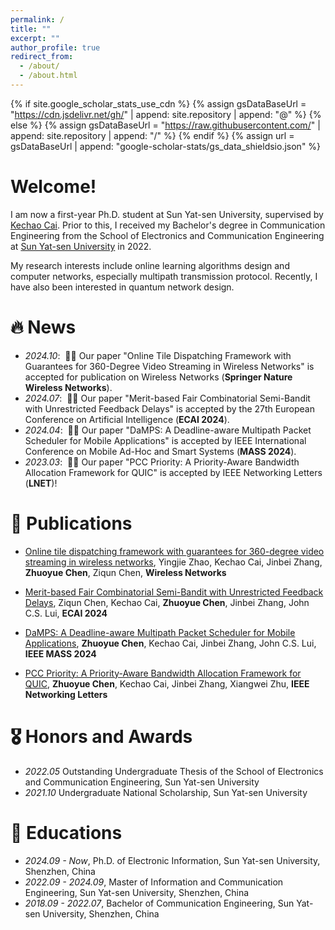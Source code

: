 ```yaml
---
permalink: /
title: ""
excerpt: ""
author_profile: true
redirect_from: 
  - /about/
  - /about.html
---
```


{% if site.google_scholar_stats_use_cdn %}
{% assign gsDataBaseUrl = "https://cdn.jsdelivr.net/gh/" | append: site.repository | append: "@" %}
{% else %}
{% assign gsDataBaseUrl = "https://raw.githubusercontent.com/" | append: site.repository | append: "/" %}
{% endif %}
{% assign url = gsDataBaseUrl | append: "google-scholar-stats/gs_data_shieldsio.json" %}

<span class='anchor' id='about-me'></span>

# Welcome!

I am now a first-year Ph.D. student at Sun Yat-sen University, supervised by <a href='https://kechao.me'>Kechao Cai</a>. 
Prior to this, I received my Bachelor's degree in Communication Engineering from the School of Electronics and Communication Engineering at <a href='https://www.sysu.edu.cn/'>Sun Yat-sen University</a> in 2022.

My research interests include online learning algorithms design and computer networks, especially multipath transmission protocol. Recently, I have also been interested in quantum network design.

<!-- My research interest includes neural machine translation and computer vision. I have published more than 100 papers at the top international AI conferences with total <a href='https://scholar.google.com/citations?user=DhtAFkwAAAAJ'>google scholar citations <strong><span id='total_cit'>260000+</span></strong></a> (You can also use google scholar badge <a href='https://scholar.google.com/citations?user=DhtAFkwAAAAJ'><img src="https://img.shields.io/endpoint?url={{ url | url_encode }}&logo=Google%20Scholar&labelColor=f6f6f6&color=9cf&style=flat&label=citations"></a>). -->


# 🔥 News
- *2024.10*: &nbsp;🎉🎉 Our paper "Online Tile Dispatching Framework with Guarantees for 360-Degree Video Streaming in Wireless Networks" is accepted for publication on Wireless Networks (**Springer Nature Wireless Networks**).
- *2024.07*: &nbsp;🎉🎉 Our paper "Merit-based Fair Combinatorial Semi-Bandit with Unrestricted Feedback Delays" is accepted by the 27th European Conference on Artificial Intelligence (**ECAI 2024**).
- *2024.04*: &nbsp;🎉🎉 Our paper "DaMPS: A Deadline-aware Multipath Packet Scheduler for Mobile Applications" is accepted by IEEE International Conference on Mobile Ad-Hoc and Smart Systems (**MASS 2024**).
- *2023.03*: &nbsp;🎉🎉 Our paper "PCC Priority: A Priority-Aware Bandwidth Allocation Framework for QUIC" is accepted by IEEE Networking Letters (**LNET**)!

# 📝 Publications 

<!-- <div class='paper-box'><div class='paper-box-image'><div><div class="badge">CVPR 2016</div><img src='images/500x300.png' alt="sym" width="100%"></div></div>
<div class='paper-box-text' markdown="1">

[Deep Residual Learning for Image Recognition](https://openaccess.thecvf.com/content_cvpr_2016/papers/He_Deep_Residual_Learning_CVPR_2016_paper.pdf)

**Kaiming He**, Xiangyu Zhang, Shaoqing Ren, Jian Sun -->

<!-- [**Project**](https://scholar.google.com/citations?view_op=view_citation&hl=zh-CN&user=DhtAFkwAAAAJ&citation_for_view=DhtAFkwAAAAJ:ALROH1vI_8AC) <strong><span class='show_paper_citations' data='DhtAFkwAAAAJ:ALROH1vI_8AC'></span></strong>
- Lorem ipsum dolor sit amet, consectetur adipiscing elit. Vivamus ornare aliquet ipsum, ac tempus justo dapibus sit amet. 
</div>
</div> -->

<!-- - [Lorem ipsum dolor sit amet, consectetur adipiscing elit. Vivamus ornare aliquet ipsum, ac tempus justo dapibus sit amet](https://github.com), A, B, C, **CVPR 2020** -->
- [Online tile dispatching framework with guarantees for 360-degree video streaming in wireless networks](https://link.springer.com/article/10.1007/s11276-024-03871-6), Yingjie Zhao, Kechao Cai, Jinbei Zhang, **Zhuoyue Chen**, Ziqun Chen, **Wireless Networks**  

- [Merit-based Fair Combinatorial Semi-Bandit with Unrestricted Feedback Delays](https://arxiv.org/abs/2407.15439), Ziqun Chen, Kechao Cai, **Zhuoyue Chen**, Jinbei Zhang, John C.S. Lui, **ECAI 2024**

- [DaMPS: A Deadline-aware Multipath Packet Scheduler for Mobile Applications](https://ieeexplore.ieee.org/document/10723547), **Zhuoyue Chen**, Kechao Cai, Jinbei Zhang, John C.S. Lui, **IEEE MASS 2024**

- [PCC Priority: A Priority-Aware Bandwidth Allocation Framework for QUIC](https://ieeexplore.ieee.org/document/10106393), **Zhuoyue Chen**, Kechao Cai, Jinbei Zhang, Xiangwei Zhu, **IEEE Networking Letters**


# 🎖 Honors and Awards
- *2022.05* Outstanding Undergraduate Thesis of the School of Electronics and Communication Engineering, Sun Yat-sen University
- *2021.10* Undergraduate National Scholarship, Sun Yat-sen University

# 📖 Educations
- *2024.09 - Now*, Ph.D. of Electronic Information, Sun Yat-sen University, Shenzhen, China
- *2022.09 - 2024.09*, Master of Information and Communication Engineering, Sun Yat-sen University, Shenzhen, China
- *2018.09 - 2022.07*, Bachelor of Communication Engineering, Sun Yat-sen University, Shenzhen, China

<!-- # 💬 Invited Talks
- *2021.06*, Lorem ipsum dolor sit amet, consectetur adipiscing elit. Vivamus ornare aliquet ipsum, ac tempus justo dapibus sit amet. 
- *2021.03*, Lorem ipsum dolor sit amet, consectetur adipiscing elit. Vivamus ornare aliquet ipsum, ac tempus justo dapibus sit amet.  \| [\[video\]](https://github.com/)

# 💻 Internships
- *2019.05 - 2020.02*, [Lorem](https://github.com/), China. -->